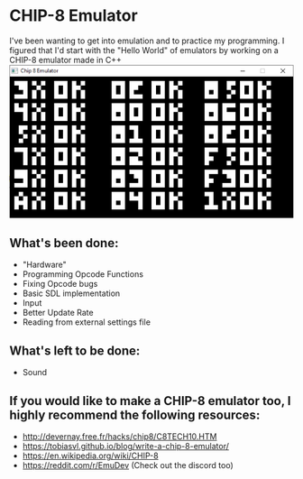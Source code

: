 # CHIP-8 Emulator

I've been wanting to get into emulation and to practice my programming. I figured that I'd start with the "Hello World" of emulators by working on a CHIP-8 emulator made in C++
![Opcode Test Completion Image](/opcResult.png)

## What's been done:

-   "Hardware"
-   Programming Opcode Functions
-   Fixing Opcode bugs
-   Basic SDL implementation
-   Input
-   Better Update Rate
-   Reading from external settings file

## What's left to be done:

-   Sound

## If you would like to make a CHIP-8 emulator too, I highly recommend the following resources:

-   http://devernay.free.fr/hacks/chip8/C8TECH10.HTM
-   https://tobiasvl.github.io/blog/write-a-chip-8-emulator/
-   https://en.wikipedia.org/wiki/CHIP-8
-   https://reddit.com/r/EmuDev (Check out the discord too)
